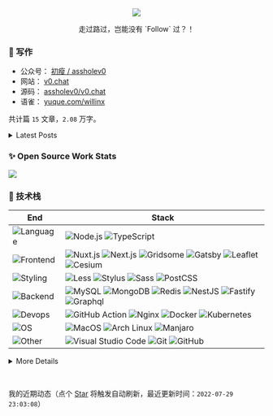 <div align="center">
  <a href="https://github.com/willin/willin" target="_blank"><img src="https://hits.b3log.org/willin/willin.svg"></a>
  <br>
	<p>走过路过，岂能没有 `Follow` 过？！</p>
</div>

### :notebook: 写作

- 公众号： [初瘦 / assholev0](https://v0.chat/qr.png)
- 网站： [v0.chat](https://v0.chat)
- 源码： [assholev0/v0.chat](https://github.com/assholev0)
- 语雀： [yuque.com/willinx](https://www.yuque.com/willinx)

共计篇 `15` 文章，`2.08` 万字。

<details><summary>Latest Posts</summary>

- [为回家、出发——三十三周岁封笔](https://v0.chat/p/33rd-birth/) | 闲聊 | 2022 年 06 月 03 日
- [羡鱼「初瘦酒馆」](https://v0.chat/p/shine/) | 初瘦酒馆 | 2021 年 06 月 07 日
- [过敏的郭敏「初瘦酒馆」](https://v0.chat/p/god-mind/) | 初瘦酒馆 | 2021 年 01 月 30 日
- [不如算了吧](https://v0.chat/p/fxxk-shiwangme/) | 闲聊 | 2020 年 09 月 29 日
- [光怪陆离「初瘦酒馆」](https://v0.chat/p/long-live/) | 初瘦酒馆 | 2020 年 06 月 18 日
- [梦想清单8号：王初瘦V0](https://v0.chat/p/dream-list/) | 闲聊 | 2020 年 05 月 30 日
- [透明的秘密「初瘦酒馆」](https://v0.chat/p/transparent-secret/) | 初瘦酒馆 | 2020 年 05 月 28 日
- [他浪够了,也烂透了「初瘦酒馆」](https://v0.chat/p/sun-of-beach/) | 初瘦酒馆 | 2020 年 05 月 25 日
- [子龙姑娘「初瘦酒馆」](https://v0.chat/p/zilong-is-a-girl/) | 初瘦酒馆 | 2020 年 05 月 21 日
- [剩暖渣、初瘦——三十一周岁再话](https://v0.chat/p/31st-birth/) | 闲聊 | 2020 年 05 月 20 日


</details>

### :sparkles: Open Source Work Stats

![](https://github-readme-stats.vercel.app/api/wakatime?username=willin&layout=compact&theme=gruvbox&hide_border=true)

### :wrench: 技术栈

| End                                                                  | Stack                                                                                                                                                                                                                                                                                                                                                                                                                                                                                                                                                                                              |
| -------------------------------------------------------------------- | -------------------------------------------------------------------------------------------------------------------------------------------------------------------------------------------------------------------------------------------------------------------------------------------------------------------------------------------------------------------------------------------------------------------------------------------------------------------------------------------------------------------------------------------------------------------------------------------------- |
| ![Language](https://img.shields.io/badge/-Language-black?style=flat) | ![Node.js](https://img.shields.io/badge/-Node.js-white?style=flat&logo=node.js) ![TypeScript](https://img.shields.io/badge/-TypeScript-white?style=flat&logo=typescript)                                                                                                                                                                                                                                                                                                                                                                                                                           |
| ![Frontend](https://img.shields.io/badge/-Frontend-black?style=flat) | ![Nuxt.js](https://img.shields.io/badge/-Nuxt.js-00c58e?style=flat&logo=nuxt.js&logoColor=white) ![Next.js](https://img.shields.io/badge/-Next.js-000000?style=flat&logo=next.js&logoColor=white) ![Gridsome](https://img.shields.io/badge/-Gridsome-00a672?style=flat&logo=gridsome&logoColor=white) ![Gatsby](https://img.shields.io/badge/-Gatsby-663399?style=flat&logo=gatsby&logoColor=white) ![Leaflet](https://img.shields.io/badge/-Leaflet-199900?style=flat&logo=leaflet&logoColor=white) ![Cesium](https://img.shields.io/badge/-Cesium-6caddf?style=flat&logo=cesium&logoColor=white) |
| ![Styling](https://img.shields.io/badge/-Styling-black?style=flat)   | ![Less](https://img.shields.io/badge/-Less-1d365d?style=flat&logo=less&logoColor=white) ![Stylus](https://img.shields.io/badge/-Stylus-333?style=flat&logo=stylus&logoColor=white) ![Sass](https://img.shields.io/badge/-Sass-c69?style=flat&logo=sass&logoColor=white) ![PostCSS](https://img.shields.io/badge/-PostCSS-dd3a0a?style=flat&logo=postcss&logoColor=white)                                                                                                                                                                                                                           |
| ![Backend](https://img.shields.io/badge/-Backend-black?style=flat)   | ![MySQL](https://img.shields.io/badge/-MySQL-white?style=flat&logo=mysql) ![MongoDB](https://img.shields.io/badge/-MongoDB-white?style=flat&logo=mongodb) ![Redis](https://img.shields.io/badge/-Redis-white?style=flat&logo=Redis) ![NestJS](https://img.shields.io/badge/-NestJS-white?style=flat&logo=NestJS&logoColor=333) ![Fastify](https://img.shields.io/badge/-Fastify-white?style=flat&logo=fastify&logoColor=333) ![Graphql](https://img.shields.io/badge/-Graphql-white?style=flat&logo=graphql&logoColor=#E434AA)                                                                     |
| ![Devops](https://img.shields.io/badge/-Devops-black?style=flat)     | ![GitHub Action](https://img.shields.io/badge/-GitHub_Actions-black?style=flat&logo=github) ![Nginx](https://img.shields.io/badge/-Nginx-CEF1D1?style=flat&logo=nginx) ![Docker](https://img.shields.io/badge/-Docker-cbe3f2?style=flat&logo=docker) ![Kubernetes](https://img.shields.io/badge/-Kubernetes-cbe3f2?style=flat&logo=kubernetes)                                                                                                                                                                                                                                                     |
| ![OS](https://img.shields.io/badge/-OS-black?style=flat)             | ![MacOS](https://img.shields.io/badge/-MacOS-white?style=flat&logo=macos&logoColor=333) ![Arch Linux](https://img.shields.io/badge/-Arch_Linux-white?style=flat&logo=ArchLinux) ![Manjaro](https://img.shields.io/badge/-Manjaro-white?style=flat&logo=Manjaro)                                                                                                                                                                                                                                                                                                                                    |
| ![Other](https://img.shields.io/badge/-Ohter-black?style=flat)       | ![Visual Studio Code](https://img.shields.io/badge/-VS_Code-007ACC?style=flat&logo=Visual-Studio-Code) ![Git](https://img.shields.io/badge/-Git-black?style=flat&logo=git) ![GitHub](https://img.shields.io/badge/-GitHub-black?style=flat&logo=github)                                                                                                                                                                                                                                                                                                                                            |

<details>
<summary>More Details</summary>

![](https://github-readme-stats.vercel.app/api?username=willin&show_icons=true&theme=gruvbox&hide_border=true&include_all_commits=true)

<img src="https://wakatime.com/share/@willin/6c896789-d86b-4dfa-a9e8-b95c4c3d623c.svg" style="width:494px;">

</details>

&nbsp;

我的近期动态（点个 [Star](https://github.com/willin/willin) 将触发自动刷新，最近更新时间：`2022-07-29 23:03:08`）
